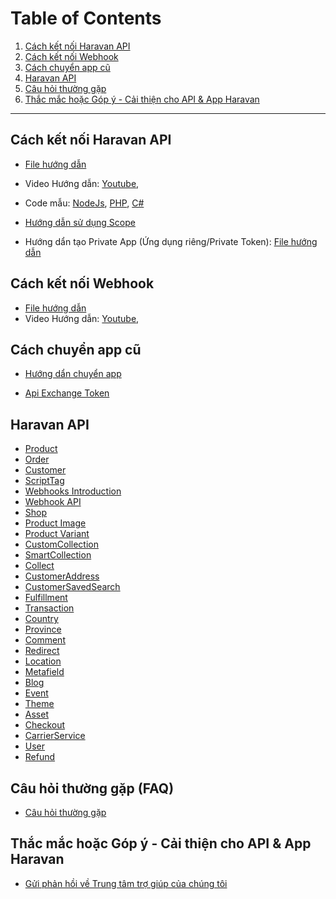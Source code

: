 # Table of Contents

1. [Cách kết nối Haravan API](#cách-kết-nối-haravan-api)
2. [Cách kết nối Webhook](#cách-kết-nối-webhook)
3. [Cách chuyển app cũ](#cách-chuyển-app-cũ)
4. [Haravan API](#haravan-api)
5. [Câu hỏi thường gặp](#câu-hỏi-thường-gặp-faq)
6. [Thắc mắc hoặc Góp ý - Cải thiện cho API & App Haravan](#thắc-mắc-hoặc-góp-ý---cải-thiện-cho-api--app-haravan)
--------------------------------------------

## Cách kết nối Haravan API

* [File hướng dẫn](https://github.com/Haravan/docs-omni/blob/master/C%C3%A1ch%20k%E1%BA%BFt%20n%E1%BB%91i%20Haravan%20API/pdf/huong_dan_tao_app_ket_noi_api.pdf)
* Video Hướng dẫn:
  [Youtube](https://youtu.be/gzJ0_qbrvYM),
* Code mẫu: 
  [NodeJs](https://github.com/Haravan/Omni_OAuth2_nodejs),
  [PHP](https://github.com/Haravan/Omni_OAuth2_php),
  [C#](https://github.com/Haravan/Omni_OAuth2_csharp)

* [Hướng dẫn sử dụng Scope](https://github.com/Haravan/docs-omni/blob/master/C%C3%A1ch%20k%E1%BA%BFt%20n%E1%BB%91i%20Haravan%20API/pdf/huong_dan_scope.pdf)
* Hướng dẩn tạo Private App (Ứng dụng riêng/Private Token): [File hướng dẫn](https://github.com/Haravan/docs-omni/blob/master/C%C3%A1ch%20k%E1%BA%BFt%20n%E1%BB%91i%20Haravan%20API/pdf/private_app.pdf)

## Cách kết nối Webhook

* [File hướng dẫn](https://github.com/Haravan/docs-omni/blob/master/C%C3%A1ch%20k%E1%BA%BFt%20n%E1%BB%91i%20Haravan%20API/pdf/Webhook.pdf)  
* Video Hướng dẫn:
  [Youtube](https://youtu.be/wicCqR3Rrjo),

## Cách chuyển app cũ

* [Hướng dẩn chuyển app](https://github.com/Haravan/docs-omni/blob/master/C%C3%A1ch%20k%E1%BA%BFt%20n%E1%BB%91i%20Haravan%20API/pdf/huong_dan_chuyen_app.pdf)

* [Api Exchange Token](https://github.com/Haravan/docs-omni/blob/master/C%C3%A1ch%20k%E1%BA%BFt%20n%E1%BB%91i%20Haravan%20API/pdf/Api_exchange_token.pdf)

## Haravan API

* [Product](https://github.com/Haravan/docs-omni/blob/master/Haravan%20API/Product.pdf)
* [Order](https://github.com/Haravan/docs-omni/blob/master/Haravan%20API/Order.pdf)
* [Customer](https://github.com/Haravan/docs-omni/blob/master/Haravan%20API/Customer.pdf)
* [ScriptTag](https://docs.haravan.com/blogs/ui-integrations/1000017817-scripttag)
* [Webhooks Introduction](https://docs.haravan.com/blogs/webhooks/1000017841-introduction)
* [Webhook API](https://docs.haravan.com/blogs/api-reference/1000017858-webhook)
* [Shop](https://docs.haravan.com/blogs/api-reference/1000018002-shop)
* [Product Image](https://docs.haravan.com/blogs/api-reference/1000085504-product-image)
* [Product Variant](https://docs.haravan.com/blogs/api-reference/1000018027-product-variant)
* [CustomCollection](https://docs.haravan.com/blogs/api-reference/1000018176-customcollection)
* [SmartCollection](https://docs.haravan.com/blogs/api-reference/1000018160-smartcollection)
* [Collect](https://docs.haravan.com/blogs/api-reference/1000018022-collect)
* [CustomerAddress](https://docs.haravan.com/blogs/api-reference/1000018011-customeraddress)
* [CustomerSavedSearch](https://docs.haravan.com/blogs/api-reference/1000018006-customersavedsearch)
* [Fulfillment](https://docs.haravan.com/blogs/api-reference/1000018043-fulfillment)
* [Transaction](https://docs.haravan.com/blogs/api-reference/1000018042-transaction)
* [Country](https://docs.haravan.com/blogs/api-reference/1000018020-country)
* [Province](https://docs.haravan.com/blogs/api-reference/1000018180-province)
* [Comment](https://docs.haravan.com/blogs/api-reference/1000018179-comment)
* [Redirect](https://docs.haravan.com/blogs/api-reference/1000018178-redirect)
* [Location](https://docs.haravan.com/blogs/api-reference/1000018173-location)
* [Metafield](https://docs.haravan.com/blogs/api-reference/1000018026-metafield)
* [Blog](https://docs.haravan.com/blogs/api-reference/1000018024-blog)
* [Event](https://docs.haravan.com/blogs/api-reference/1000018008-event)
* [Theme](https://docs.haravan.com/blogs/api-reference/1000018005-theme)
* [Asset](https://docs.haravan.com/blogs/api-reference/1000018001-asset)
* [Checkout](https://docs.haravan.com/blogs/api-reference/1000018004-checkout)
* [CarrierService](https://docs.haravan.com/blogs/api-reference/1000018000-carrierservice)
* [User](https://docs.haravan.com/blogs/api-reference/1000017999-user)
* [Refund](https://docs.haravan.com/blogs/api-reference/1000017998-refund)

## Câu hỏi thường gặp (FAQ)
* [Câu hỏi thường gặp](https://support.haravan.com/support/solutions)

## Thắc mắc hoặc Góp ý - Cải thiện cho API & App Haravan
* [Gửi phản hồi về Trung tâm trợ giúp của chúng tôi](http://bit.ly/2JwHbC5)








